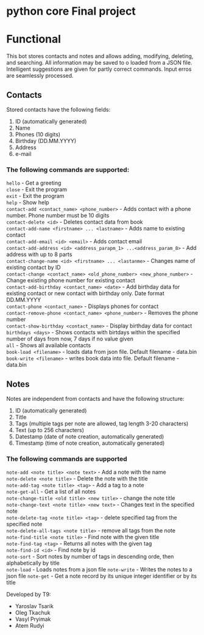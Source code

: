 # python core Final project 

# Functional
This bot stores contacts and notes and allows adding, modifying, deleting, and searching. All information may be saved to o loaded from a JSON file. Intelligent suggestions are given for partly correct commands. Input erros are seamlessly processed.

## Contacts
Stored contacts have the following fields:
1. ID (automatically generated)
2. Name
3. Phones (10 digits)
4. Birthday (DD.MM.YYYY)
5. Address
6. e-mail

### The following commands are supported:
`hello` - Get a greeting    
`close` - Exit the program    
`exit` - Exit the program   
`help` - Show help    
`contact-add <contact_name> <phone_number>` - Adds contact with a phone number. Phone number must be 10 digits    
`contact-delete <id>` - Deletes contact data from book    
`contact-add-name <firstname> ... <lastname>` - Adds name to existing contact    
`contact-add-email <id> <email>` - Adds contact email    
`contact-add-address <id> <address_parapm_1> ...<address_param_8>` - Add address with up to 8 parts    
`contact-change-name <id> <firstname> ... <lastanme>` - Changes name of existing contact by ID    
`contact-change <contact_name> <old_phone_number> <new_phone_number>` - Change existing phone number for existing contact    
`contact-add-birthday <contact_name> <date>` - Add birthday data for existing contact or new contact with birthday only. Date format DD.MM.YYYY    
`contact-phone <contact_name>` - Displays phones for contact    
`contact-remove-phone <contact_name> <phone_number>` - Removes the phone number    
`contact-show-birthday <contact_name>` - Display birthday data for contact    
`birthdays <days>` - Shows contacts with birtdays within the specified number of days from now, 7 days if no value given    
`all` - Shows all available contacts    
`book-load <filename>` - loads data from json file. Default filename - data.bin    
`book-write <filename>` - writes book data into file. Default filename - data.bin    

## Notes
Notes are independent from contacts and have the following structure:
1. ID (automatically generated)
2. Title
3. Tags (multiple tags per note are allowed, tag length 3-20 characters)
4. Text (up to 256 characters)
5. Datestamp (date of note creation, automatically generated)
6. Timestamp (time of note creation, automatically generated)

### The following commands are supported
`note-add <note title> <note text>` - Add a note with the name    
`note-delete <note title>` - Delete the note with the title    
`note-add-tag <note title> <tag>` - Add a tag to a note    
`note-get-all` - Get a list of all notes    
`note-change-title <old title> <new title>` - change the note title    
`note-change-text <note title> <new text>` - Changes text in the specified note    
`note-delete-tag <note title> <tag>` - delete specified tag from the specified note    
`note-delete-all-tags <note title>` - remove all tags from the note     
`note-find-title <note title>` - Find note with the given title    
`note-find-tag <tag>` - Returns all notes with the given tag    
`note-find-id <id>` - Find note by id    
`note-sort` - Sort notes by number of tags in descending orde, then alphabetically by title    
`note-load` - Loads notes from a json file
`note-write` - Writes the notes to a json file
`note-get` - Get a note record by its unique integer identifier or by its title



Developed by T9:
- Yaroslav Tsarik
- Oleg Tkachuk
- Vasyl Pryimak
- Atem Rudyi
